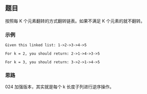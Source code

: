 ## 题目
按照每 K 个元素翻转的方式翻转链表。如果不满足 K 个元素的就不翻转。

### 示例
```
Given this linked list: 1->2->3->4->5

For k = 2, you should return: 2->1->4->3->5

For k = 3, you should return: 3->2->1->4->5
```

### 思路

024 加强版本，其实就是每个 k 长度子列进行逆序操作。